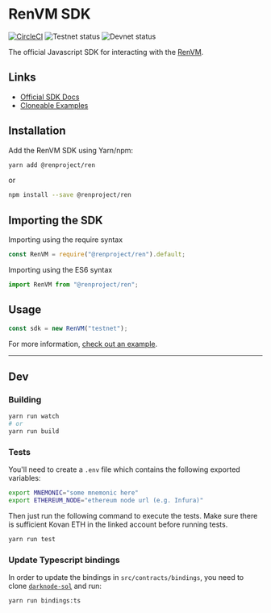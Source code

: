 # RenVM SDK

[![CircleCI](https://circleci.com/gh/renproject/renvm-sdk-js.svg?style=shield)](https://circleci.com/gh/renproject/renvm-sdk-js)
![Testnet status](https://img.shields.io/endpoint?url=https://ren-status.herokuapp.com/api/shield/renproject/renvm-sdk-js/testnet)
![Devnet status](https://img.shields.io/endpoint?url=https://ren-status.herokuapp.com/api/shield/renproject/renvm-sdk-js/devnet)

The official Javascript SDK for interacting with the [RenVM](https://renproject.io).

## Links

* [Official SDK Docs](https://app.gitbook.com/@renproject/s/developers)
* [Cloneable Examples](https://github.com/republicprotocol/dex-demo)

## Installation

Add the RenVM SDK using Yarn/npm:

```bash
yarn add @renproject/ren
```
or
```bash
npm install --save @renproject/ren
```

## Importing the SDK

Importing using the require syntax

```typescript
const RenVM = require("@renproject/ren").default;
```

Importing using the ES6 syntax

```typescript
import RenVM from "@renproject/ren";
```

## Usage

```typescript
const sdk = new RenVM("testnet");
```

For more information, [check out an example](https://app.gitbook.com/@renproject/s/developers/examples/bitcoin-payments).

<hr />

## Dev

### Building

```bash
yarn run watch
# or
yarn run build
```

### Tests

You'll need to create a `.env` file which contains the following exported variables:

```bash
export MNEMONIC="some mnemonic here"
export ETHEREUM_NODE="ethereum node url (e.g. Infura)"
```

Then just run the following command to execute the tests. Make sure there is sufficient Kovan ETH in the linked account before running tests.

```bash
yarn run test
```

### Update Typescript bindings

In order to update the bindings in `src/contracts/bindings`, you need to clone [`darknode-sol`](https://github.com/renproject/darknode-sol) and run:

```bash
yarn run bindings:ts
```
